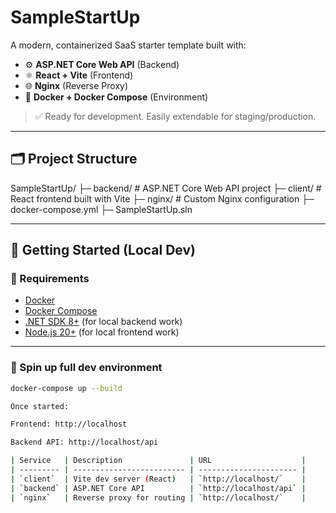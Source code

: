 # SampleStartUp

A modern, containerized SaaS starter template built with:

- ⚙️ **ASP.NET Core Web API** (Backend)
- ⚛️ **React + Vite** (Frontend)
- 🌐 **Nginx** (Reverse Proxy)
- 🐳 **Docker + Docker Compose** (Environment)

> ✅ Ready for development. Easily extendable for staging/production.

---

## 🗂 Project Structure
SampleStartUp/
├─ backend/ # ASP.NET Core Web API project
├─ client/ # React frontend built with Vite
├─ nginx/ # Custom Nginx configuration
├─ docker-compose.yml
├─ SampleStartUp.sln


---

## 🚀 Getting Started (Local Dev)

### 🔧 Requirements

- [Docker](https://www.docker.com/)
- [Docker Compose](https://docs.docker.com/compose/)
- [.NET SDK 8+](https://dotnet.microsoft.com/en-us/download) (for local backend work)
- [Node.js 20+](https://nodejs.org/) (for local frontend work)

---

### 🏁 Spin up full dev environment

```bash
docker-compose up --build

Once started:

Frontend: http://localhost

Backend API: http://localhost/api

| Service   | Description               | URL                    |
| --------- | ------------------------- | ---------------------- |
| `client`  | Vite dev server (React)   | `http://localhost/`    |
| `backend` | ASP.NET Core API          | `http://localhost/api` |
| `nginx`   | Reverse proxy for routing | `http://localhost/`    |

